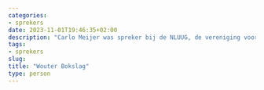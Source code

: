 ```yaml
---
categories:
- sprekers
date: 2023-11-01T19:46:35+02:00
description: "Carlo Meijer was spreker bij de NLUUG, de vereniging voor open systemen en open standaarden. Lees meer over deze spreker."
tags:
- sprekers
slug:
title: "Wouter Bokslag"
type: person
---
```

